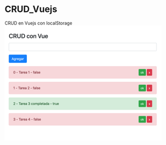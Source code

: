 # CRUD_Vuejs
CRUD en Vuejs con localStorage
<img src="https://github.com/miavila/CRUD_Vuejs/blob/master/img_crud.png">
